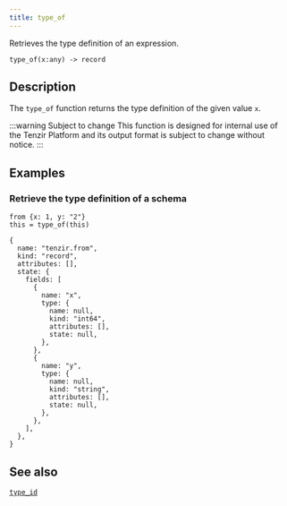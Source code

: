 ```yaml
---
title: type_of
---
```


Retrieves the type definition of an expression.

```tql
type_of(x:any) -> record
```

## Description

The `type_of` function returns the type definition of the given value `x`.

:::warning Subject to change
This function is designed for internal use of the Tenzir Platform and its output
format is subject to change without notice.
:::

## Examples

### Retrieve the type definition of a schema

```tql
from {x: 1, y: "2"}
this = type_of(this)
```

```tql
{
  name: "tenzir.from",
  kind: "record",
  attributes: [],
  state: {
    fields: [
      {
        name: "x",
        type: {
          name: null,
          kind: "int64",
          attributes: [],
          state: null,
        },
      },
      {
        name: "y",
        type: {
          name: null,
          kind: "string",
          attributes: [],
          state: null,
        },
      },
    ],
  },
}
```

## See also

[`type_id`](/reference/functions/type_id)
